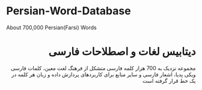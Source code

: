 # Persian-Word-Database
About 700,000 Persian(Farsi) Words

<div dir="rtl">
  <h1>دیتابیس لغات و اصطلاحات فارسی</h1>
مجموعه نزدیک به 700 هزار کلمه فارسی متشکل از فرهنگ لغت معین، کلمات فارسی ویکی پدیا، اشعار فارسی و سایر منابع برای کاربردهای پردازش داده و زبان
هر کلمه در یک خط قرار گرفته است
</div>
